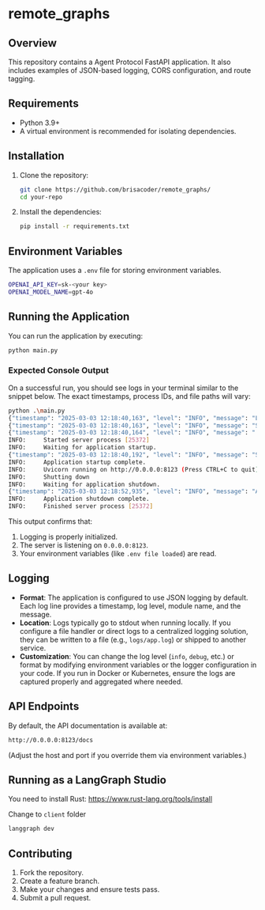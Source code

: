 # remote_graphs

## Overview

This repository contains a Agent Protocol FastAPI application. It also includes examples of JSON-based logging, CORS configuration, and route tagging.

## Requirements

- Python 3.9+
- A virtual environment is recommended for isolating dependencies.

## Installation

1. Clone the repository:

   ```bash
   git clone https://github.com/brisacoder/remote_graphs/
   cd your-repo
   ```

2. Install the dependencies:

   ```bash
   pip install -r requirements.txt
   ```

## Environment Variables

The application uses a `.env` file for storing environment variables.

```bash
OPENAI_API_KEY=sk-<your key>
OPENAI_MODEL_NAME=gpt-4o
```

## Running the Application

You can run the application by executing:

```bash
python main.py
```

### Expected Console Output

On a successful run, you should see logs in your terminal similar to the snippet below. The exact timestamps, process IDs, and file paths will vary:

```bash
python .\main.py
{"timestamp": "2025-03-03 12:18:40,163", "level": "INFO", "message": "Logging is initialized. This should appear in the log file.", "module": "logging_config", "function": "configure_logging", "line": 142, "logger": "app", "pid": 25372}
{"timestamp": "2025-03-03 12:18:40,163", "level": "INFO", "message": "Starting FastAPI application...", "module": "main", "function": "main", "line": 203, "logger": "app", "pid": 25372}
{"timestamp": "2025-03-03 12:18:40,164", "level": "INFO", "message": ".env file loaded from .env", "module": "main", "function": "load_environment_variables", "line": 43, "logger": "root", "pid": 25372}    
INFO:     Started server process [25372]
INFO:     Waiting for application startup.
{"timestamp": "2025-03-03 12:18:40,192", "level": "INFO", "message": "Starting Remote Graphs App...", "module": "main", "function": "lifespan", "line": 67, "logger": "root", "pid": 25372}
INFO:     Application startup complete.
INFO:     Uvicorn running on http://0.0.0.0:8123 (Press CTRL+C to quit)
INFO:     Shutting down
INFO:     Waiting for application shutdown.
{"timestamp": "2025-03-03 12:18:52,935", "level": "INFO", "message": "Application shutdown", "module": "main", "function": "lifespan", "line": 74, "logger": "root", "pid": 25372}
INFO:     Application shutdown complete.
INFO:     Finished server process [25372]
```

This output confirms that:

1. Logging is properly initialized.
2. The server is listening on `0.0.0.0:8123`.
3. Your environment variables (like `.env file loaded`) are read.

## Logging

- **Format**: The application is configured to use JSON logging by default. Each log line provides a timestamp, log level, module name, and the message.
- **Location**: Logs typically go to stdout when running locally. If you configure a file handler or direct logs to a centralized logging solution, they can be written to a file (e.g., `logs/app.log`) or shipped to another service.
- **Customization**: You can change the log level (`info`, `debug`, etc.) or format by modifying environment variables or the logger configuration in your code. If you run in Docker or Kubernetes, ensure the logs are captured properly and aggregated where needed.

## API Endpoints

By default, the API documentation is available at:

```bash
http://0.0.0.0:8123/docs
```

(Adjust the host and port if you override them via environment variables.)


## Running as a LangGraph Studio

You need to install Rust: <https://www.rust-lang.org/tools/install>

Change to `client` folder

```bash
langgraph dev
```

## Contributing

1. Fork the repository.
2. Create a feature branch.
3. Make your changes and ensure tests pass.
4. Submit a pull request.
